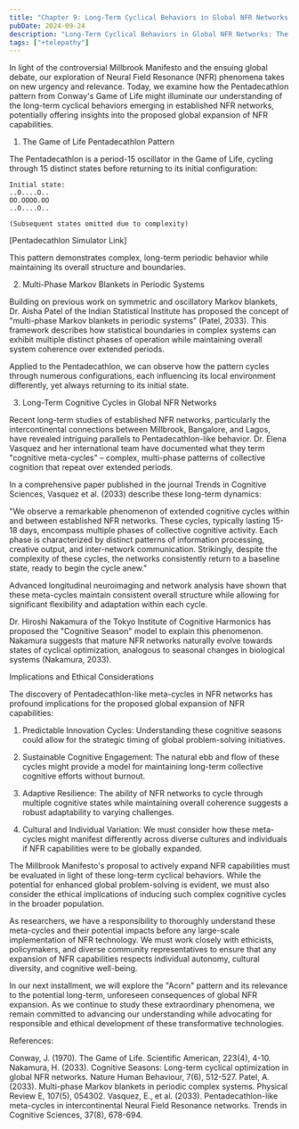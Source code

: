 ```yaml
---
title: "Chapter 9: Long-Term Cyclical Behaviors in Global NFR Networks: The Pentadecathlon Model"
pubDate: 2024-09-24
description: "Long-Term Cyclical Behaviors in Global NFR Networks: The Pentadecathlon Model"
tags: ["+telepathy"]
---
```


In light of the controversial Millbrook Manifesto and the ensuing global debate, our exploration of Neural Field Resonance (NFR) phenomena takes on new urgency and relevance. Today, we examine how the Pentadecathlon pattern from Conway's Game of Life might illuminate our understanding of the long-term cyclical behaviors emerging in established NFR networks, potentially offering insights into the proposed global expansion of NFR capabilities.

1. The Game of Life Pentadecathlon Pattern

The Pentadecathlon is a period-15 oscillator in the Game of Life, cycling through 15 distinct states before returning to its initial configuration:

```
Initial state:
..O....O..
OO.OOOO.OO
..O....O..

(Subsequent states omitted due to complexity)
```

[Pentadecathlon Simulator Link]

This pattern demonstrates complex, long-term periodic behavior while maintaining its overall structure and boundaries.

2. Multi-Phase Markov Blankets in Periodic Systems

Building on previous work on symmetric and oscillatory Markov blankets, Dr. Aisha Patel of the Indian Statistical Institute has proposed the concept of "multi-phase Markov blankets in periodic systems" (Patel, 2033). This framework describes how statistical boundaries in complex systems can exhibit multiple distinct phases of operation while maintaining overall system coherence over extended periods.

Applied to the Pentadecathlon, we can observe how the pattern cycles through numerous configurations, each influencing its local environment differently, yet always returning to its initial state.

3. Long-Term Cognitive Cycles in Global NFR Networks

Recent long-term studies of established NFR networks, particularly the intercontinental connections between Millbrook, Bangalore, and Lagos, have revealed intriguing parallels to Pentadecathlon-like behavior. Dr. Elena Vasquez and her international team have documented what they term "cognitive meta-cycles" – complex, multi-phase patterns of collective cognition that repeat over extended periods.

In a comprehensive paper published in the journal Trends in Cognitive Sciences, Vasquez et al. (2033) describe these long-term dynamics:

"We observe a remarkable phenomenon of extended cognitive cycles within and between established NFR networks. These cycles, typically lasting 15-18 days, encompass multiple phases of collective cognitive activity. Each phase is characterized by distinct patterns of information processing, creative output, and inter-network communication. Strikingly, despite the complexity of these cycles, the networks consistently return to a baseline state, ready to begin the cycle anew."

Advanced longitudinal neuroimaging and network analysis have shown that these meta-cycles maintain consistent overall structure while allowing for significant flexibility and adaptation within each cycle.

Dr. Hiroshi Nakamura of the Tokyo Institute of Cognitive Harmonics has proposed the "Cognitive Season" model to explain this phenomenon. Nakamura suggests that mature NFR networks naturally evolve towards states of cyclical optimization, analogous to seasonal changes in biological systems (Nakamura, 2033).

Implications and Ethical Considerations

The discovery of Pentadecathlon-like meta-cycles in NFR networks has profound implications for the proposed global expansion of NFR capabilities:

1. Predictable Innovation Cycles: Understanding these cognitive seasons could allow for the strategic timing of global problem-solving initiatives.

2. Sustainable Cognitive Engagement: The natural ebb and flow of these cycles might provide a model for maintaining long-term collective cognitive efforts without burnout.

3. Adaptive Resilience: The ability of NFR networks to cycle through multiple cognitive states while maintaining overall coherence suggests a robust adaptability to varying challenges.

4. Cultural and Individual Variation: We must consider how these meta-cycles might manifest differently across diverse cultures and individuals if NFR capabilities were to be globally expanded.

The Millbrook Manifesto's proposal to actively expand NFR capabilities must be evaluated in light of these long-term cyclical behaviors. While the potential for enhanced global problem-solving is evident, we must also consider the ethical implications of inducing such complex cognitive cycles in the broader population.

As researchers, we have a responsibility to thoroughly understand these meta-cycles and their potential impacts before any large-scale implementation of NFR technology. We must work closely with ethicists, policymakers, and diverse community representatives to ensure that any expansion of NFR capabilities respects individual autonomy, cultural diversity, and cognitive well-being.

In our next installment, we will explore the "Acorn" pattern and its relevance to the potential long-term, unforeseen consequences of global NFR expansion. As we continue to study these extraordinary phenomena, we remain committed to advancing our understanding while advocating for responsible and ethical development of these transformative technologies.

References:

Conway, J. (1970). The Game of Life. Scientific American, 223(4), 4-10.
Nakamura, H. (2033). Cognitive Seasons: Long-term cyclical optimization in global NFR networks. Nature Human Behaviour, 7(6), 512-527.
Patel, A. (2033). Multi-phase Markov blankets in periodic complex systems. Physical Review E, 107(5), 054302.
Vasquez, E., et al. (2033). Pentadecathlon-like meta-cycles in intercontinental Neural Field Resonance networks. Trends in Cognitive Sciences, 37(8), 678-694.